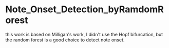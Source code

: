 # Note_Onset_Detection_byRamdomRorest
this work is based on Milligan's work, I didn't use the Hopf bifurcation, but the random forest is a good choice to detect note onset.
